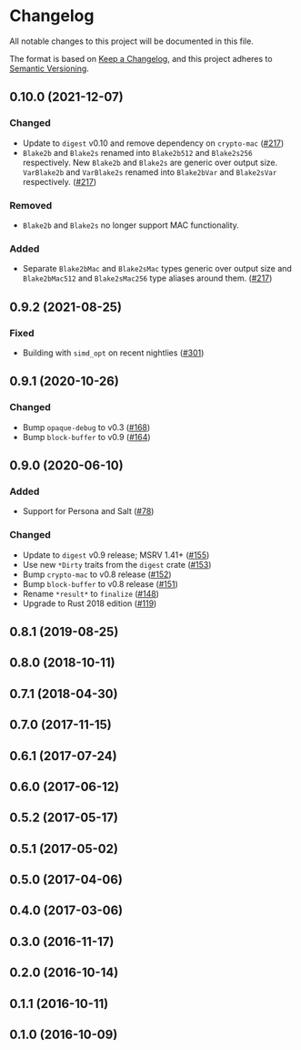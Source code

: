 # Changelog

All notable changes to this project will be documented in this file.

The format is based on [Keep a Changelog](https://keepachangelog.com/en/1.0.0/),
and this project adheres to [Semantic Versioning](https://semver.org/spec/v2.0.0.html).

## 0.10.0 (2021-12-07)
### Changed
- Update to `digest` v0.10 and remove dependency on `crypto-mac` ([#217])
- `Blake2b` and `Blake2s` renamed into `Blake2b512` and `Blake2s256` respectively.
  New `Blake2b` and `Blake2s` are generic over output size. `VarBlake2b` and `VarBlake2s`
  renamed into `Blake2bVar` and `Blake2sVar` respectively. ([#217])

### Removed
- `Blake2b` and `Blake2s` no longer support MAC functionality.

### Added
- Separate `Blake2bMac` and `Blake2sMac` types generic over output size and `Blake2bMac512`
  and `Blake2sMac256` type aliases around them. ([#217])

[#217]: https://github.com/RustCrypto/hashes/pull/217

## 0.9.2 (2021-08-25)
### Fixed
- Building with `simd_opt` on recent nightlies ([#301]) 

[#301]: https://github.com/RustCrypto/hashes/pull/301

## 0.9.1 (2020-10-26)
### Changed
- Bump `opaque-debug` to v0.3 ([#168])
- Bump `block-buffer` to v0.9 ([#164])

[#168]: https://github.com/RustCrypto/hashes/pull/168
[#164]: https://github.com/RustCrypto/hashes/pull/164

## 0.9.0 (2020-06-10)
### Added
- Support for Persona and Salt ([#78]) 

### Changed
- Update to `digest` v0.9 release; MSRV 1.41+ ([#155])
- Use new `*Dirty` traits from the `digest` crate ([#153])
- Bump `crypto-mac` to v0.8 release ([#152])
- Bump `block-buffer` to v0.8 release ([#151])
- Rename `*result*` to `finalize` ([#148])
- Upgrade to Rust 2018 edition ([#119])

[#155]: https://github.com/RustCrypto/hashes/pull/155
[#153]: https://github.com/RustCrypto/hashes/pull/153
[#152]: https://github.com/RustCrypto/hashes/pull/152
[#151]: https://github.com/RustCrypto/hashes/pull/151
[#148]: https://github.com/RustCrypto/hashes/pull/148
[#119]: https://github.com/RustCrypto/hashes/pull/133
[#78]: https://github.com/RustCrypto/hashes/pull/78

## 0.8.1 (2019-08-25)

## 0.8.0 (2018-10-11)

## 0.7.1 (2018-04-30)

## 0.7.0 (2017-11-15)

## 0.6.1 (2017-07-24)

## 0.6.0 (2017-06-12)

## 0.5.2 (2017-05-17)

## 0.5.1 (2017-05-02)

## 0.5.0 (2017-04-06)

## 0.4.0 (2017-03-06)

## 0.3.0 (2016-11-17)

## 0.2.0 (2016-10-14)

## 0.1.1 (2016-10-11)

## 0.1.0 (2016-10-09)
